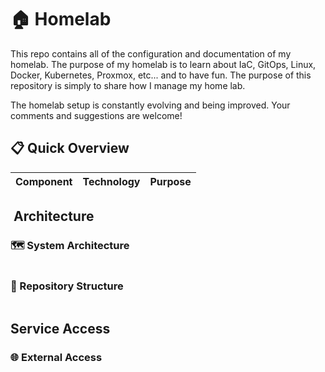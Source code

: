 # 🏠 Homelab

This repo contains all of the configuration and documentation of my homelab.
The purpose of my homelab is to learn about IaC, GitOps, Linux, Docker, Kubernetes, Proxmox, etc... and to have fun. The purpose of this repository is simply to share how I manage my home lab.

The homelab setup is constantly evolving and being improved. 
Your comments and suggestions are welcome!

## 📋 Quick Overview

| **Component** | **Technology** | **Purpose** |
|---------------|----------------|-------------|

## ️ Architecture

### 🗺️ System Architecture

```
```

### 📁 Repository Structure
```

```

## Service Access
### 🌐 External Access
